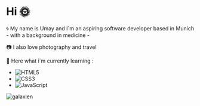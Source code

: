 # Hi :sun_with_face:


:cyclone: My name is Umay and I`m an aspiring software developer based in Munich - with a background in medicine - 

:camera: I also love photography and travel 

:rocket: Here what i`m currently learning : 


- ![HTML5](https://img.shields.io/badge/-HTML5-E34F26?style=flat-square&logo=html5&logoColor=white)
- ![CSS3](https://img.shields.io/badge/-CSS3-1572B6?style=flat-square&logo=css3)
- ![JavaScript](https://img.shields.io/badge/-JavaScript-black?style=flat-square&logo=javascript)




![galaxien](https://github.com/UmaySoyluer/UmaySoyluer/assets/120322691/fba49165-7b33-4c14-b131-67e6697e1c75)
